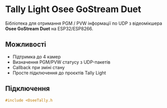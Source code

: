 # Tally Light Osee GoStream Duet

Бібліотека для отримання PGM / PVW інформації по UDP з відеомікшера **Osee GoStream Duet** на ESP32/ESP8266.

## Можливості

- Підтримка до 4 камер
- Визначення PGM/PVW статусу з UDP-пакетів
- Callback при зміні стану
- Просте підключення до проєктів Tally Light

## Підключення

```cpp
#include <OseeTally.h
